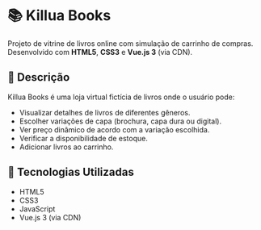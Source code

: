 # 📚 Killua Books

Projeto de vitrine de livros online com simulação de carrinho de compras. Desenvolvido com **HTML5**, **CSS3** e **Vue.js 3** (via CDN).

## 📝 Descrição

Killua Books é uma loja virtual fictícia de livros onde o usuário pode:

- Visualizar detalhes de livros de diferentes gêneros.
- Escolher variações de capa (brochura, capa dura ou digital).
- Ver preço dinâmico de acordo com a variação escolhida.
- Verificar a disponibilidade de estoque.
- Adicionar livros ao carrinho.

## 🚀 Tecnologias Utilizadas

- HTML5
- CSS3
- JavaScript
- Vue.js 3 (via CDN)

